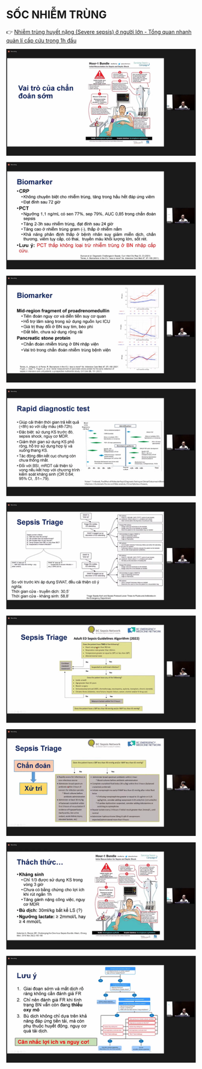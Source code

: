 # SỐC NHIỄM TRÙNG
  
👉 [Nhiễm trùng huyết nặng (Severe sepsis) ở người lớn - Tổng quan nhanh quản lí cấp cứu trong 1h đầu](../Nhi%E1%BB%85m%20tr%C3%B9ng%20huy%E1%BA%BFt%20n%E1%BA%B7ng%20(Severe%20sepsis)%20%E1%BB%9F%20ng%C6%B0%E1%BB%9Di%20l%E1%BB%9Bn%20-%20T%E1%BB%95ng%20quan%20nhanh%20qu%E1%BA%A3n%20l%C3%AD%20c%E1%BA%A5p%20c%E1%BB%A9u%20trong%201h%20%C4%91%E1%BA%A7u.md)
  
![../200 FILES/201 Image/image/Sốc nhiễm trùng-1712069455810.webp](../200%20FILES/201%20Image/image/S%E1%BB%91c%20nhi%E1%BB%85m%20tr%C3%B9ng-1712069455810.webp)
  
![../200 FILES/201 Image/image/Sốc nhiễm trùng-1712069750020.webp](../200%20FILES/201%20Image/image/S%E1%BB%91c%20nhi%E1%BB%85m%20tr%C3%B9ng-1712069750020.webp)
  
![../200 FILES/201 Image/image/Sốc nhiễm trùng-1712069772652.webp](../200%20FILES/201%20Image/image/S%E1%BB%91c%20nhi%E1%BB%85m%20tr%C3%B9ng-1712069772652.webp)
  
![../200 FILES/201 Image/image/Sốc nhiễm trùng-1712069813854.webp](../200%20FILES/201%20Image/image/S%E1%BB%91c%20nhi%E1%BB%85m%20tr%C3%B9ng-1712069813854.webp)
  
![../200 FILES/201 Image/image/Sốc nhiễm trùng-1712069859687.webp](../200%20FILES/201%20Image/image/S%E1%BB%91c%20nhi%E1%BB%85m%20tr%C3%B9ng-1712069859687.webp)
  
![../200 FILES/201 Image/image/Sốc nhiễm trùng-1712069912766.webp](../200%20FILES/201%20Image/image/S%E1%BB%91c%20nhi%E1%BB%85m%20tr%C3%B9ng-1712069912766.webp)
  
![../200 FILES/201 Image/image/Sốc nhiễm trùng-1712069933781.webp](../200%20FILES/201%20Image/image/S%E1%BB%91c%20nhi%E1%BB%85m%20tr%C3%B9ng-1712069933781.webp)
  
![../200 FILES/201 Image/image/Sốc nhiễm trùng-1712069967419.webp](../200%20FILES/201%20Image/image/S%E1%BB%91c%20nhi%E1%BB%85m%20tr%C3%B9ng-1712069967419.webp)
  
![../200 FILES/201 Image/image/Sốc nhiễm trùng-1712071322127.webp](../200%20FILES/201%20Image/image/S%E1%BB%91c%20nhi%E1%BB%85m%20tr%C3%B9ng-1712071322127.webp)
  
